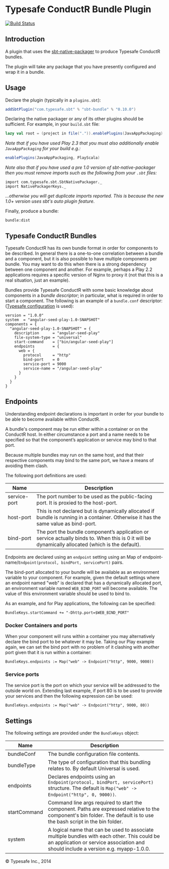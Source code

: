# Typesafe ConductR Bundle Plugin

[![Build Status](https://api.travis-ci.org/sbt/sbt-bundle.png?branch=master)](https://travis-ci.org/sbt/sbt-bundle)

## Introduction

A plugin that uses the [sbt-native-packager](https://github.com/sbt/sbt-native-packager) to produce Typesafe ConductR bundles.

The plugin will take any package that you have presently configured and wrap it in a bundle.

## Usage

Declare the plugin (typically in a `plugins.sbt`):

```scala
addSbtPlugin("com.typesafe.sbt" % "sbt-bundle" % "0.10.0")
```

Declaring the native packager or any of its other plugins should be sufficient. For example, in your `build.sbt` file:

```scala
lazy val root = (project in file(".")).enablePlugins(JavaAppPackaging)
```

_Note that if you have used Play 2.3 that you must also additionally enable `JavaAppPackaging` for your build e.g.:_

```scala
enablePlugins(JavaAppPackaging, PlayScala)
```

_Note also that if you have used a pre 1.0 version of sbt-native-packager then you must remove imports such as the following from your `.sbt` files:_


```
import com.typesafe.sbt.SbtNativePackager._
import NativePackagerKeys._
```

_...otherwise you will get duplicate imports reported. This is because the new 1.0+ version uses sbt's auto plugin feature._

Finally, produce a bundle:

```
bundle:dist
```

## Typesafe ConductR Bundles

Typesafe ConductR has its own bundle format in order for components to be described. In general there is a one-to-one correlation between a bundle and a component, but it is also possible to have multiple components per bundle. You may want to do this when there is a strong dependency between one component and another. For example, perhaps a Play 2.2 applications requires a specific version of Nginx to proxy it (not that this is a real situation, just an example).

Bundles provide Typesafe ConductR with some basic knowledge about components in a *bundle descriptor*; in particular, what is required in order to start a component. The following is an example of a `bundle.conf` descriptor:
([Typesafe configuration](https://github.com/typesafehub/config) is used):

```
version = "1.0.0"
system  = "angular-seed-play-1.0-SNAPSHOT"
components = {
  "angular-seed-play-1.0-SNAPSHOT" = {
    description      = "angular-seed-play"
    file-system-type = "universal"
    start-command    = ["bin/angular-seed-play"]
    endpoints        = {
      web = {
        protocol     = "http"
        bind-port    = 0
        service-port = 9000
        service-name = "/angular-seed-play"
      }
    }
  }
}
```

## Endpoints

Understanding endpoint declarations is important in order for your bundle to be able to become available within ConductR.

A bundle's component may be run either within a container or on the ConductR host. In either circumstance a port and a name needs to be specified so that the component’s application or service may bind to that port.

Because multiple bundles may run on the same host, and that their respective components may bind to the same port, we have a means of avoiding them clash.

The following port definitions are used:

Name         | Description
-------------|------------
service-port | The port number to be used as the public-facing port. It is proxied to the host-port.
host-port    | This is not declared but is dynamically allocated if bundle is running in a container. Otherwise it has the same value as bind-port.
bind-port    | The port the bundle component’s application or service actually binds to. When this is 0 it will be dynamically allocated (which is the default).

Endpoints are declared using an `endpoint` setting using an Map of endpoint-name/`Endpoint(protocol, bindPort, servicePort)` pairs.

The bind-port allocated to your bundle will be available as an environment variable to your component. For example, given the default settings where an endpoint named "web" is declared that has a dynamically allocated port, an environment variable named `WEB_BIND_PORT` will become available. The value of this environment variable should be used to bind to. 

As an example, and for Play applications, the following can be specified:

    BundleKeys.startCommand += "-Dhttp.port=$WEB_BIND_PORT"

### Docker Containers and ports

When your component will runs within a container you may alternatively declare the bind port to be whatever it may be. Taking our Play example again, we can set the bind port with no problem of it clashing with another port given that it is run within a container:

    BundleKeys.endpoints := Map("web" -> Endpoint("http", 9000, 9000))

### Service ports

The service port is the port on which your service will be addressed to the outside world on. Extending last example, if port 80 is to be used to provide your services and then the following expression can be used:

    BundleKeys.endpoints := Map("web" -> Endpoint("http", 9000, 80))

## Settings

The following settings are provided under the `BundleKeys` object:

Name         | Description
-------------|-------------
bundleConf   | The bundle configuration file contents.
bundleType   | The type of configuration that this bundling relates to. By default Universal is used.
endpoints    | Declares endpoints using an `Endpoint(protocol, bindPort, servicePort)` structure. The default is `Map("web" -> Endpoint("http", 0, 9000))`.
startCommand | Command line args required to start the component. Paths are expressed relative to the component's bin folder. The default is to use the bash script in the bin folder.
system       | A logical name that can be used to associate multiple bundles with each other. This could be an application or service association and should include a version e.g. myapp-1.0.0.

&copy; Typesafe Inc., 2014
